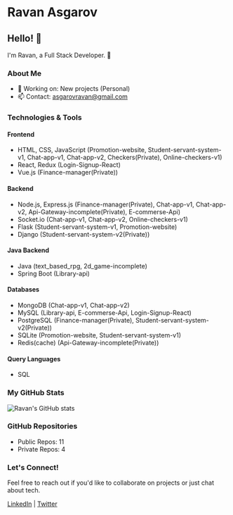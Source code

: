 # Ravan Asgarov

## Hello! 👋

I'm Ravan, a Full Stack Developer. 🚀

### About Me

- 💼 Working on: New projects (Personal)
- 📫 Contact: asgarovravan@gmail.com

### Technologies & Tools

#### Frontend
- HTML, CSS, JavaScript (Promotion-website, Student-servant-system-v1, Chat-app-v1, Chat-app-v2, Checkers(Private), Online-checkers-v1)
- React, Redux (Login-Signup-React)
- Vue.js (Finance-manager(Private))

#### Backend
- Node.js, Express.js (Finance-manager(Private), Chat-app-v1, Chat-app-v2, Api-Gateway-incomplete(Private), E-commerse-Api)
- Socket.io (Chat-app-v1, Chat-app-v2, Online-checkers-v1)
- Flask (Student-servant-system-v1, Promotion-website)
- Django (Student-servant-system-v2(Private))

#### Java Backend
- Java (text_based_rpg, 2d_game-incomplete)
- Spring Boot (Library-api)

#### Databases
- MongoDB (Chat-app-v1, Chat-app-v2)
- MySQL (Library-api, E-commerse-Api, Login-Signup-React)
- PostgreSQL (Finance-manager(Private), Student-servant-system-v2(Private)) 
- SQLite (Promotion-website, Student-servant-system-v1)
- Redis(cache) (Api-Gateway-incomplete(Private))

#### Query Languages
- SQL

### My GitHub Stats

![Ravan's GitHub stats](https://github-readme-stats.vercel.app/api?username=21Ravan12&show_icons=true&theme=radical)

### GitHub Repositories

- Public Repos: 11
- Private Repos: 4

### Let's Connect!

Feel free to reach out if you'd like to collaborate on projects or just chat about tech.

[LinkedIn](https://www.linkedin.com/in/yourprofile) | [Twitter](https://twitter.com/yourprofile)
